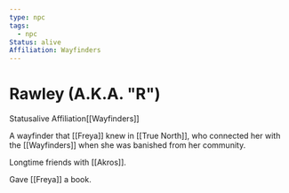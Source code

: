 ```yaml
---
type: npc
tags:
  - npc
Status: alive
Affiliation: Wayfinders
---
```


# Rawley (A.K.A. "R") 
<span class="dataview inline-field"><span class="inline-field-key">Status</span><span class="inline-field-value">alive</span></span>
<span class="dataview inline-field"><span class="inline-field-key">Affiliation</span><span class="inline-field-value">[[Wayfinders]]</span></span>

A wayfinder that [[Freya]] knew in [[True North]], who connected her with the [[Wayfinders]] when she was banished from her community. 

Longtime friends with [[Akros]].

Gave [[Freya]] a book.
